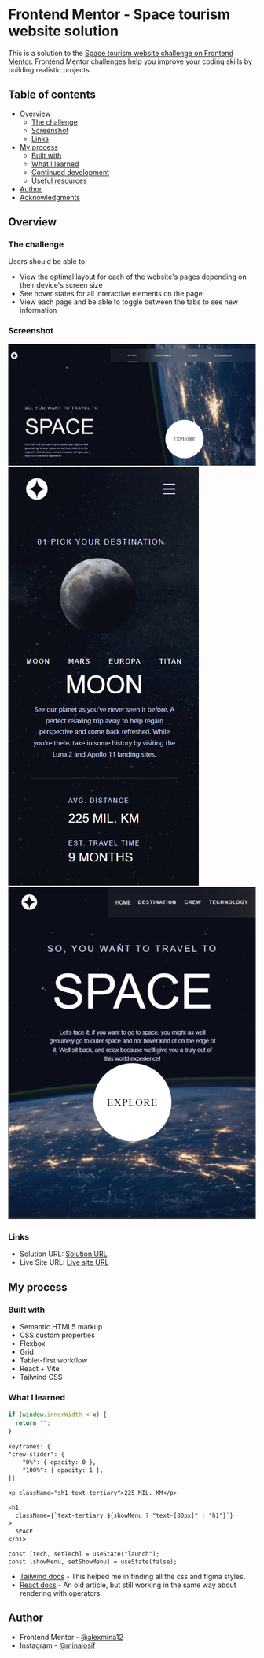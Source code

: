 # Frontend Mentor - Space tourism website solution

This is a solution to the [Space tourism website challenge on Frontend Mentor](https://www.frontendmentor.io/challenges/space-tourism-multipage-website-gRWj1URZ3). Frontend Mentor challenges help you improve your coding skills by building realistic projects.

## Table of contents

- [Overview](#overview)
  - [The challenge](#the-challenge)
  - [Screenshot](#screenshot)
  - [Links](#links)
- [My process](#my-process)
  - [Built with](#built-with)
  - [What I learned](#what-i-learned)
  - [Continued development](#continued-development)
  - [Useful resources](#useful-resources)
- [Author](#author)
- [Acknowledgments](#acknowledgments)

## Overview

### The challenge

Users should be able to:

- View the optimal layout for each of the website's pages depending on their device's screen size
- See hover states for all interactive elements on the page
- View each page and be able to toggle between the tabs to see new information

### Screenshot

![Screenshot](./src/assets/screenshots/10.PNG)
![Screenshot](./src/assets//screenshots/11.PNG)
![Screenshot](./src/assets/screenshots/12.PNG)

### Links

- Solution URL: [Solution URL](https://github.com/alexmina12/FrontEnd-Mentor-Space-Tourism)
- Live Site URL: [Live site URL](https://front-end-mentor-space-tourism-kappa.vercel.app/)

## My process

### Built with

- Semantic HTML5 markup
- CSS custom properties
- Flexbox
- Grid
- Tablet-first workflow
- React + Vite
- Tailwind CSS

### What I learned

```js
if (window.innerWidth < x) {
  return "";
}
```

```tailwind
keyframes: {
"crew-slider": {
    "0%": { opacity: 0 },
    "100%": { opacity: 1 },
}}
```

```tailwind + css classes
<p className="sh1 text-tertiary">225 MIL. KM</p>
```

```change style by conditions
<h1
  className={`text-tertiary ${showMenu ? "text-[80px]" : "h1"}`}
>
  SPACE
</h1>

```

```React
const [tech, setTech] = useState("launch");
const [showMenu, setShowMenu] = useState(false);

```

- [Tailwind docs](https://tailwindcss.com/) - This helped me in finding all the css and figma styles.
- [React docs](https://legacy.reactjs.org/docs/conditional-rendering.html) - An old article, but still working in the same way about rendering with operators.

## Author

- Frontend Mentor - [@alexmina12](https://www.frontendmentor.io/profile/alexmina12)
- Instagram - [@minaiosif](https://www.instagram.com/minaiosif/)
